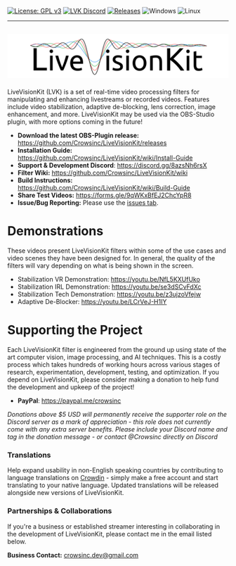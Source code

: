 [![License: GPL v3](https://img.shields.io/badge/License-GPLv3-blue.svg)](https://www.gnu.org/licenses/gpl-3.0)
[![LVK Discord](https://badgen.net/discord/online-members/8azsNh6rsX)](https://discord.gg/8azsNh6rsX)
[![Releases](https://img.shields.io/github/downloads/Crowsinc/LiveVisionKit/total)](https://github.com/Crowsinc/LiveVisionKit/releases/latest)
![Windows](https://img.shields.io/badge/Windows-%20)
![Linux](https://img.shields.io/badge/Linux-%20)

---------------
![LiveVisionKit](/Assets/LiveVisionKit_Logo.png)
---------------
LiveVisionKit (LVK) is a set of real-time video processing filters for manipulating and enhancing livestreams or recorded videos. Features include video stabilization, adaptive de-blocking, lens correction, image enhancement, and more. LiveVisionKit may be used via the OBS-Studio plugin, with more options coming in the future!

- **Download the latest OBS-Plugin release:** https://github.com/Crowsinc/LiveVisionKit/releases
- **Installation Guide:** https://github.com/Crowsinc/LiveVisionKit/wiki/Install-Guide
- **Support & Development Discord**: https://discord.gg/8azsNh6rsX
- **Filter Wiki:** https://github.com/Crowsinc/LiveVisionKit/wiki
- **Build Instructions:** https://github.com/Crowsinc/LiveVisionKit/wiki/Build-Guide
- **Share Test Videos:** https://forms.gle/9qWKxBfEJ2ChcYpR8 
- **Issue/Bug Reporting:** Please use the [issues tab](https://github.com/Crowsinc/LiveVisionKit/issues).


# Demonstrations
These videos present LiveVisionKit filters within some of the use cases and video scenes they have been designed for. In general, the quality of the filters will vary depending on what is being shown in the screen.

 * Stabilization VR Demonstration: https://youtu.be/NfL5KXUfUko
 * Stabilization IRL Demonstration: https://youtu.be/se3dSCvFdXc
 * Stabilization Tech Demonstration: https://youtu.be/z3ujzoVfejw
 * Adaptive De-Blocker: https://youtu.be/LCrVeJ-H1IY

# Supporting the Project
Each LiveVisionKit filter is engineered from the ground up using state of the art computer vision, image processing, and AI techniques. This is a costly process which takes hundreds of working hours across various stages of research, experimentation, development, testing, and optimization. If you depend on LiveVisionKit, please consider making a donation to help fund the development and upkeep of the project!

- **PayPal**: https://paypal.me/crowsinc

*Donations above $5 USD will permanently receive the supporter role on the Discord server as a mark of appreciation - this role does not currently come with any extra server benefits. Please include your Discord name and tag in the donation message - or contact @Crowsinc directly on Discord*

### Translations
Help expand usability in non-English speaking countries by contributing to language translations on [Crowdin](https://crowdin.com/project/livevisionkit) - simply make a free account and start translating to your native language. Updated translations will be released alongside new versions of LiveVisionKit. 

### Partnerships & Collaborations
If you're a business or established streamer interesting in collaborating in the development of LiveVisionKit, please contact me in the email listed below.  

**Business Contact:** crowsinc.dev@gmail.com
